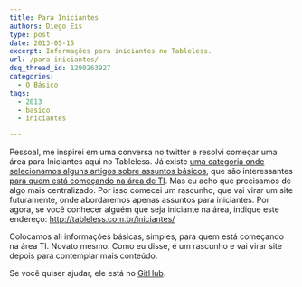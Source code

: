 ```yaml
---
title: Para Iniciantes
authors: Diego Eis
type: post
date: 2013-05-15
excerpt: Informações para iniciantes no Tableless.
url: /para-iniciantes/
dsq_thread_id: 1290263927
categories:
  - O Básico
tags:
  - 2013
  - basico
  - iniciantes

---
```

Pessoal, me inspirei em uma conversa no twitter e resolvi começar uma área para Iniciantes aqui no Tableless. Já existe [uma categoria onde selecionamos alguns artigos sobre assuntos básicos][1], que são interessantes [para quem está começando na área de TI][2]. Mas eu acho que precisamos de algo mais centralizado. Por isso comecei um rascunho, que vai virar um site futuramente, onde abordaremos apenas assuntos para iniciantes. Por agora, se você conhecer alguém que seja iniciante na área, indique este endereço: <http://tableless.com.br/iniciantes/>

Colocamos ali informações básicas, simples, para quem está começando na área TI. Novato mesmo. Como eu disse, é um rascunho e vai virar site depois para contemplar mais conteúdo.

Se você quiser ajudar, ele está no [GitHub][3].

 [1]: http://tableless.com.br/categoria/o-basico/
 [2]: http://www.devmedia.com.br/curso/formacao-programacao-para-iniciantes/417
 [3]: https://github.com/tableless/iniciantes
